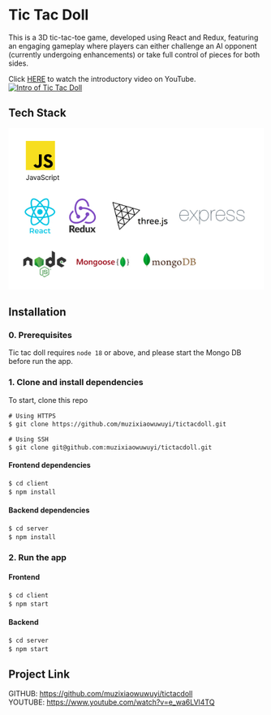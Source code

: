 # Tic Tac Doll

This is a 3D tic-tac-toe game, developed using React and Redux, featuring an engaging gameplay where players can either challenge an AI opponent (currently undergoing enhancements) or take full control of pieces for both sides.

Click [HERE](http://www.youtube.com/watch?v=ZCWxmSYVd-Q?si=6vqRBIyPIrMIbpU1 'Tic-Tac-Doll') to watch the introductory video on YouTube.<br>
[![Intro of Tic Tac Doll](https://github.com/muzixiaowuwuyi/tictacdoll/blob/main/client/public/game.gif)](http://www.youtube.com/watch?v=ZCWxmSYVd-Q?si=6vqRBIyPIrMIbpU1 'Tic-Tac-Doll')

## Tech Stack

![Tictacdoll tech stack](https://github.com/muzixiaowuwuyi/tictacdoll/blob/main/client/public/tech-stack.jpg)


## Installation

### 0. Prerequisites

Tic tac doll requires `node 18` or above, and please start the Mongo DB before run the app.

### 1. Clone and install dependencies

To start, clone this repo

```
# Using HTTPS
$ git clone https://github.com/muzixiaowuwuyi/tictacdoll.git

```

```
# Using SSH
$ git clone git@github.com:muzixiaowuwuyi/tictacdoll.git

```

#### Frontend dependencies

```bash
$ cd client
$ npm install
```

#### Backend dependencies

```bash
$ cd server
$ npm install
```

### 2. Run the app

#### Frontend

```bash
$ cd client
$ npm start
```

#### Backend

```bash
$ cd server
$ npm start
```

## Project Link

GITHUB: https://github.com/muzixiaowuwuyi/tictacdoll  
YOUTUBE: https://www.youtube.com/watch?v=e_wa6LVl4TQ
